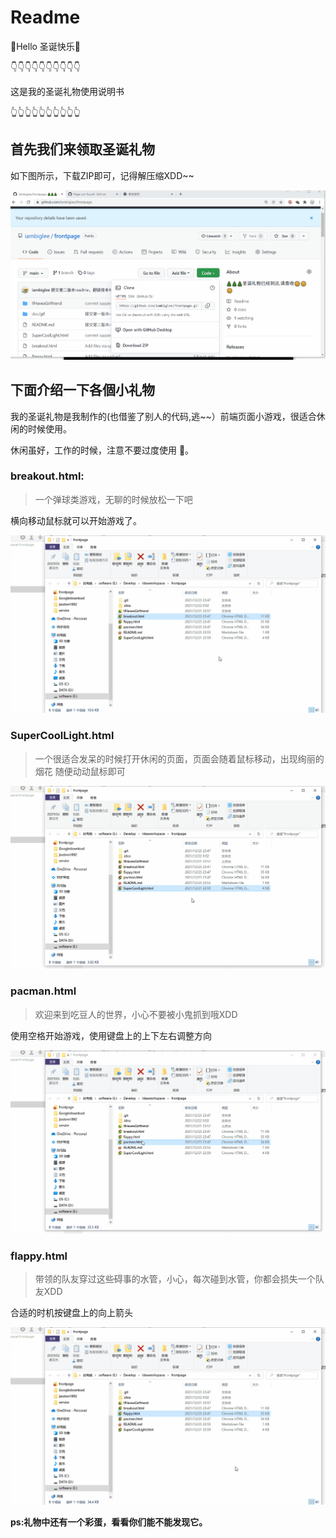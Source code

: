 # Readme
👋Hello 圣诞快乐🎄



👇👇👇👇👇👇👇👇👇👇

这是我的圣诞礼物使用说明书

👆👆👆👆👆👆👆👆👆👆



## 首先我们来领取圣诞礼物

如下图所示，下载ZIP即可，记得解压缩XDD~~

![download](/doc/gif/download.gif)



## 下面介绍一下各個小礼物

我的圣诞礼物是我制作的(也借鉴了别人的代码,逃~~）前端页面小游戏，很适合休闲的时候使用。

休闲虽好，工作的时候，注意不要过度使用 🙂。

### breakout.html:

> 一个弹球类游戏，无聊的时候放松一下吧

横向移动鼠标就可以开始游戏了。

![breakball](/doc/gif/breakball.gif)

### SuperCoolLight.html

> 一个很适合发呆的时候打开休闲的页面，页面会随着鼠标移动，出现绚丽的烟花
随便动动鼠标即可

![coollight](/doc/gif/coollight.gif)

### pacman.html

>欢迎来到吃豆人的世界，小心不要被小鬼抓到哦XDD

使用空格开始游戏，使用键盘上的上下左右调整方向

![pacman](/doc/gif/pacman.gif)

### flappy.html

>带领的队友穿过这些碍事的水管，小心，每次碰到水管，你都会损失一个队友XDD

合适的时机按键盘上的向上箭头

![flap](/doc/gif/flap.gif)



**ps:礼物中还有一个彩蛋，看看你们能不能发现它。**
